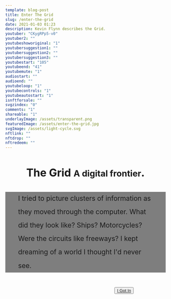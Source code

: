 ```yaml
---
template: blog-post
title: Enter The Grid
slug: /enter-the-grid
date: 2021-01-03 01:23
description: Kevin Flynn describes the Grid.
youtuber: "CKygRPp5-v0"
youtuber2: ""
youtubeshoworiginal: "1"
youtubersuggestion1: ""
youtubersuggestion2: ""
youtubersuggestion3: ""
youtubestart: "105"
youtubeend: "41"
youtubemute: "1"
audiostart: ""
audioend: ""
youtubeloop: "1"
youtubecontrols: "1"
youtubeautostart: "1"
isnftforsale: ""
svgzindex: "0"
comments: "1"
shareable: "1"
underlayImage: /assets/transparent.png
featuredImage: /assets/enter-the-grid.jpg
svgImage: /assets/light-cycle.svg
nftlink: ""
nftdrop: ""
nftredeem: ""
---
```



<!-- need wrapper for SVG zindex  -->

<div style="position:relative; top:0; z-index:0; border:0px solid blue; height:100vh; width:100%; overflow:hidden; ">



<h2 class="tronText TRON" style="font-size:clamp(14px, 3.5vw, 4.6rem); line-height:150%; margin:2rem 0 2rem 0; text-align:center">The Grid  <span class="neonText" style="font-size:80%">A digital frontier</span>.</h2>

<div class="tronText" style="line-height:200%; font-size:clamp(1rem, 2.2vw, 3rem); padding:0 8%; background:rgba(0,0,0,0.50)">I tried to picture clusters of information as they moved through the computer. What did they look like? Ships? Motorcycles? Were the circuits like freeways? I kept dreaming of a world I thought I'd never see.</div>

<button class="actionJackson TRON tronText" style="position:absolute; right:20%; z-index:400; margin-top:2rem;"><a href="/where-is-kevin-flynn/">I Got In</a></button>

 <object class="" id="" data="/assets/light-cycle.svg" type="image/svg+xml" style="position:absolute; bottom:0; z-index:0; width:100%; height:100%; background:transparent; object-fit:contain;"  alt="animated content" title="animated content" ></object>


</div>





 


 

 

<!-- XjuLZwlDxh8 -->
